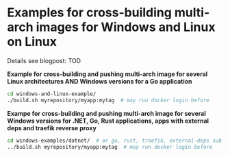 # Examples for cross-building multi-arch images for Windows and Linux on Linux

Details see blogpost: TOD

**Example for cross-building and pushing multi-arch image for several Linux architectures AND Windows versions for a Go application**
```bash
cd windows-and-linux-example/
./build.sh myrepository/myapp:mytag  # may run docker login before
```

**Exampe for cross-building and pushing multi-arch image for several Windows versions for .NET, Go, Rust applications, apps with external deps and traefik reverse proxy**
```bash
cd windows-examples/dotnet/  # or go, rust, traefik, external-deps subfolder
../build.sh myrepository/myapp:mytag  # may run docker login before
```